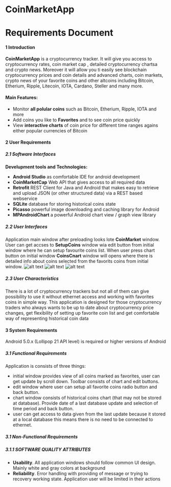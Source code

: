 # CoinMarketApp
# Requirements Document
#### 1 Introduction
**CoinMarketApp** is a cryptocurrency tracker. It will give you access to cryptocurrency rates, coin market cap , detailed cryptocurrency chartsa and crypto news. Moreover it will allow you ti easily see blockchain cryptocurrency prices and coin details and advanced charts, coin markets, crypto news of your favorite coins and other altcoins including Bitcoin, Etherium, Ripple, Litecoin, IOTA, Cardano, Steller and many more.
#### **Main Features:**
- Monitor **all polular coins** such as Bitcoin, Etherium, Ripple, IOTA and more
- Add coins you like to **Favorites** and to see coin price quickly
- View **interactive charts** of coin price for different time ranges agains either popular currencies of Bitcoin

#### 2 User Requirements
##### 2.1 Software Interfaces
**Develupment tools and Technologies:**
- **Android Studio** as comfortable IDE for android development
- **CoinMarketCap** Web API that gives access to all required data
- **Retrofit** REST Client for Java and Android that makes easy to retrieve and upload JSON (or other structured data) via a REST based webservice 
- **SQLite** database for storing historical coins state
- **Picasso** powerful image downloading and caching library for Android
- **MPAndroidChart** a powerful Android chart view / graph view library
##### 2.2 User Interfaces
Application main window after preloading looks lote **CoinMarket** window. User can get accses to **SetupCoins** window wia edit button from initial window where he can setup favourite coins list. When user press chart button on initial window **CoinsCnart** window will opens where there is detailed info about coins selected from the favorits coins from initial window.
![alt text](https://github.com/b00m-b00m/CoinMarketApp-TRTPO/blob/master/Documents/mockups/CoinMarket.PNG "Application main window")
![alt text](https://github.com/b00m-b00m/CoinMarketApp-TRTPO/blob/master/Documents/mockups/SetupCoins.PNG "Setup coins window")
![alt text](https://github.com/b00m-b00m/CoinMarketApp-TRTPO/blob/master/Documents/mockups/CoinCharts%20(1).PNG "Coins chart window")
##### 2.3 User Characteristics
There is a lot of cryptocurrency trackers but not all of them can give possibility to use it without ethernet access and working with  favorites coins in simple way.
This application is designed for those cryptocurrency traders who always wants to be up to date about cryptocurrency price changes, get flexibility of setting up favorite coin list and get comfortable way of representing historical coin data
#### 3 System Requirements
Android 5.0.x (Lollipop 21 API level) is required or higher versions of Android
##### 3.1 Functional Requirements
Application is consists of three things:
- initial window provides view of all coins marked as favorites, user can get update by scroll down. Toolbar consists of chart and edit buttons.
- edit window where user can setup all favorite coins radio button and back button.
- chart window consists of historical coins chart (that may not be stored at database). Provide date of a last database update and selection of time period and back button.
- user can get access to data given from the last update because it stored at a local database this means there is no need to be connected to ethernet. 
##### 3.1 Non-Functional Requirements
##### 3.1.1 SOFTWARE QUALITY ATTRIBUTES
- **Usability**. All application windows should follow common UI design. Mainly white and gray colors at background
- **Reliability**. Error handling with providing of message or trying to recovery working state. Application user will be limited in their actions

